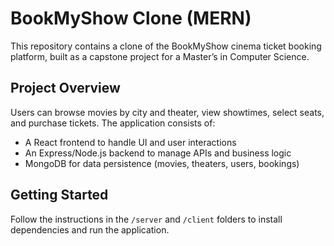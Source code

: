 # BookMyShow Clone (MERN)

This repository contains a clone of the BookMyShow cinema ticket booking platform, built as a capstone project for a Master’s in Computer Science.

## Project Overview

Users can browse movies by city and theater, view showtimes, select seats, and purchase tickets. The application consists of:

- A React frontend to handle UI and user interactions
- An Express/Node.js backend to manage APIs and business logic
- MongoDB for data persistence (movies, theaters, users, bookings)

## Getting Started

Follow the instructions in the `/server` and `/client` folders to install dependencies and run the application.